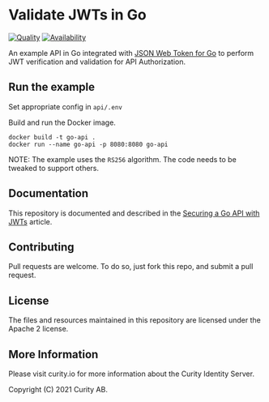 Validate JWTs in Go
=============================================

[![Quality](https://img.shields.io/badge/quality-experiment-red)](https://curity.io/resources/code-examples/status/)
[![Availability](https://img.shields.io/badge/availability-source-blue)](https://curity.io/resources/code-examples/status/)

An example API in Go integrated with [JSON Web Token for Go](https://github.com/gbrlsnchs/jwt) to perform JWT verification and validation for API Authorization.

## Run the example

Set appropriate config in `api/.env`

Build and run the Docker image.

```shell
docker build -t go-api . 
docker run --name go-api -p 8080:8080 go-api
```

NOTE: The example uses the `RS256` algorithm. The code needs to be tweaked to support others.

## Documentation
This repository is documented and described in the [Securing a Go API with JWTs](https://curity.io/resources/learn/go-api/) article.

## Contributing

Pull requests are welcome. To do so, just fork this repo, and submit a pull request.

## License

The files and resources maintained in this repository are licensed under the Apache 2 license.

## More Information

Please visit curity.io for more information about the Curity Identity Server.

Copyright (C) 2021 Curity AB.
